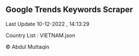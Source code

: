 

## Google Trends Keywords Scraper 
 
Last Update 10-12-2022 , 14:13:29

Country List :
VIETNAM.json



© Abdul Muttaqin 
